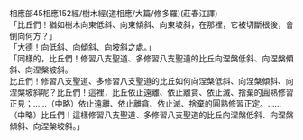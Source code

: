 相應部45相應152經/樹木經(道相應/大篇/修多羅)(莊春江譯)  
「比丘們！猶如樹木向東低斜、向東傾斜、向東坡斜，在那裡，它被切斷根後，會倒向何方？」  
「大德！向低斜、向傾斜、向坡斜之處。」  
「同樣的，比丘們！修習八支聖道、多修習八支聖道的比丘向涅槃低斜、向涅槃傾斜、向涅槃坡斜。  
比丘們！修習八支聖道、多修習八支聖道的比丘如何向涅槃低斜、向涅槃傾斜、向涅槃坡斜呢？比丘們！這裡，比丘依止遠離、依止離貪、依止滅、捨棄的圓熟修習正見；……（中略）依止遠離、依止離貪、依止滅、捨棄的圓熟修習正定。……（中略）比丘們！這樣修習八支聖道、多修習八支聖道的比丘向涅槃低斜、向涅槃傾斜、向涅槃坡斜。」  
  
  
